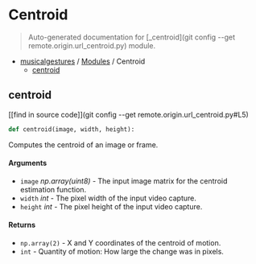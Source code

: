 # Centroid

> Auto-generated documentation for [_centroid](git config --get remote.origin.url_centroid.py) module.

- [musicalgestures](README.md#musicalgestures-index) / [Modules](MODULES.md#musicalgestures-modules) / Centroid
    - [centroid](#centroid)

## centroid

[[find in source code]](git config --get remote.origin.url_centroid.py#L5)

```python
def centroid(image, width, height):
```

Computes the centroid of an image or frame.

#### Arguments

- `image` *np.array(uint8)* - The input image matrix for the centroid estimation function.
- `width` *int* - The pixel width of the input video capture.
- `height` *int* - The pixel height of the input video capture.

#### Returns

- `np.array(2)` - X and Y coordinates of the centroid of motion.
- `int` - Quantity of motion: How large the change was in pixels.
